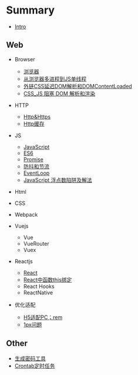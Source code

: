# Summary

* [Intro](README.md)

## Web

* Browser
    * [浏览器](./web/Browser.md)
    * [从浏览器多进程到JS单线程](./web/JS-SingleThread.md)
    * [外链CSS延迟DOM解析和DOMContentLoaded](./web/CSS&DOM.md)
    * [CSS_JS 阻塞 DOM 解析和渲染](./web/JS&DOM.md)

* HTTP
    * [Http&Https](./web/Http.md)
    * [Http缓存](./web/http-cache.md)

* JS
    * [JavaScript](./web/JavaScript.md)
    * [ES6](./web/ES6.md)
    * [Promise](./web/Promise.md)
    * [防抖和节流](./web/debounce&throttle.md)
    * [EventLoop](./web/EventLoop.md)
    * [JavaScript 浮点数陷阱及解法](./web/js-float.md)

* Html
* CSS
* Webpack
* Vuejs
    * Vue
    * VueRouter
    * Vuex

* Reactjs
    * [React](./web/react.md)
    * [React中函数this绑定](./web/react-bind-arrow.md)
    * React Hooks
    * ReactNative

* 优化适配
    * [H5适配PC；rem](./web/rem.md)
    * [1px问题](./web/1px.md)

## Other

* [生成密码工具](https://fanghaydn.github.io/zoom/generatepwd.html)
* [Crontab定时任务](./other/crontab.md)